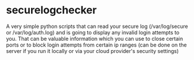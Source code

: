 # securelogchecker
A very simple python scripts that can read your secure log (/var/log/secure or /var/log/auth.log) and is going to display any invalid login attempts to you. That can be valuable information which you can use to close certain ports or to block login attempts from certain ip ranges (can be done on the server if you run it locally or via your cloud provider's security settings)
